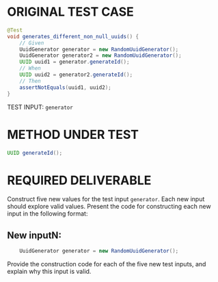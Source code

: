 # ORIGINAL TEST CASE
```java
@Test
void generates_different_non_null_uuids() {
    // Given
    UuidGenerator generator = new RandomUuidGenerator();
    UuidGenerator generator2 = new RandomUuidGenerator();
    UUID uuid1 = generator.generateId();
    // When
    UUID uuid2 = generator2.generateId();
    // Then
    assertNotEquals(uuid1, uuid2);
}

```
TEST INPUT: `generator`


# METHOD UNDER TEST
```java
UUID generateId();

```


# REQUIRED DELIVERABLE
Construct five new values for the test input `generator`. Each new input should explore valid values. Present the code for constructing each new input in the following format:
## New inputN:
```java
    UuidGenerator generator = new RandomUuidGenerator();
```

Provide the construction code for each of the five new test inputs, and explain why this input is valid. 